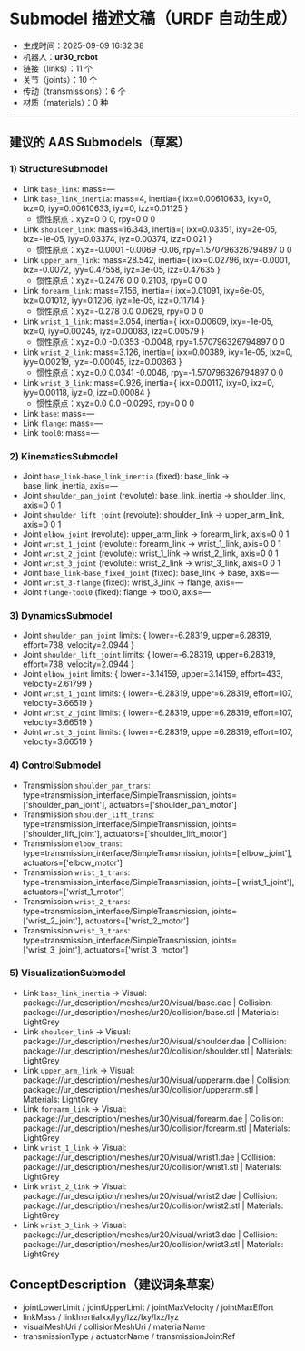 # Submodel 描述文稿（URDF 自动生成）

- 生成时间：2025-09-09 16:32:38
- 机器人：**ur30_robot**
- 链接（links）：11 个
- 关节（joints）：10 个
- 传动（transmissions）：6 个
- 材质（materials）：0 种

---

## 建议的 AAS Submodels（草案）

### 1) StructureSubmodel
- Link `base_link`: mass=—
- Link `base_link_inertia`: mass=4, inertia={ ixx=0.00610633, ixy=0, ixz=0, iyy=0.00610633, iyz=0, izz=0.01125 }
  - 惯性原点：xyz=0 0 0, rpy=0 0 0
- Link `shoulder_link`: mass=16.343, inertia={ ixx=0.03351, ixy=2e-05, ixz=-1e-05, iyy=0.03374, iyz=0.00374, izz=0.021 }
  - 惯性原点：xyz=-0.0001 -0.0069 -0.06, rpy=1.570796326794897 0 0
- Link `upper_arm_link`: mass=28.542, inertia={ ixx=0.02796, ixy=-0.0001, ixz=-0.0072, iyy=0.47558, iyz=3e-05, izz=0.47635 }
  - 惯性原点：xyz=-0.2476 0.0 0.2103, rpy=0 0 0
- Link `forearm_link`: mass=7.156, inertia={ ixx=0.01091, ixy=6e-05, ixz=0.01012, iyy=0.1206, iyz=1e-05, izz=0.11714 }
  - 惯性原点：xyz=-0.278 0.0 0.0629, rpy=0 0 0
- Link `wrist_1_link`: mass=3.054, inertia={ ixx=0.00609, ixy=-1e-05, ixz=0, iyy=0.00245, iyz=0.00083, izz=0.00579 }
  - 惯性原点：xyz=0.0 -0.0353 -0.0048, rpy=1.570796326794897 0 0
- Link `wrist_2_link`: mass=3.126, inertia={ ixx=0.00389, ixy=1e-05, ixz=0, iyy=0.00219, iyz=-0.00045, izz=0.00363 }
  - 惯性原点：xyz=0.0 0.0341 -0.0046, rpy=-1.570796326794897 0 0
- Link `wrist_3_link`: mass=0.926, inertia={ ixx=0.00117, ixy=0, ixz=0, iyy=0.00118, iyz=0, izz=0.00084 }
  - 惯性原点：xyz=0.0 0.0 -0.0293, rpy=0 0 0
- Link `base`: mass=—
- Link `flange`: mass=—
- Link `tool0`: mass=—

### 2) KinematicsSubmodel
- Joint `base_link-base_link_inertia` (fixed): base_link → base_link_inertia, axis=—
- Joint `shoulder_pan_joint` (revolute): base_link_inertia → shoulder_link, axis=0 0 1
- Joint `shoulder_lift_joint` (revolute): shoulder_link → upper_arm_link, axis=0 0 1
- Joint `elbow_joint` (revolute): upper_arm_link → forearm_link, axis=0 0 1
- Joint `wrist_1_joint` (revolute): forearm_link → wrist_1_link, axis=0 0 1
- Joint `wrist_2_joint` (revolute): wrist_1_link → wrist_2_link, axis=0 0 1
- Joint `wrist_3_joint` (revolute): wrist_2_link → wrist_3_link, axis=0 0 1
- Joint `base_link-base_fixed_joint` (fixed): base_link → base, axis=—
- Joint `wrist_3-flange` (fixed): wrist_3_link → flange, axis=—
- Joint `flange-tool0` (fixed): flange → tool0, axis=—

### 3) DynamicsSubmodel
- Joint `shoulder_pan_joint` limits: { lower=-6.28319, upper=6.28319, effort=738, velocity=2.0944 }
- Joint `shoulder_lift_joint` limits: { lower=-6.28319, upper=6.28319, effort=738, velocity=2.0944 }
- Joint `elbow_joint` limits: { lower=-3.14159, upper=3.14159, effort=433, velocity=2.61799 }
- Joint `wrist_1_joint` limits: { lower=-6.28319, upper=6.28319, effort=107, velocity=3.66519 }
- Joint `wrist_2_joint` limits: { lower=-6.28319, upper=6.28319, effort=107, velocity=3.66519 }
- Joint `wrist_3_joint` limits: { lower=-6.28319, upper=6.28319, effort=107, velocity=3.66519 }

### 4) ControlSubmodel
- Transmission `shoulder_pan_trans`: type=transmission_interface/SimpleTransmission, joints=['shoulder_pan_joint'], actuators=['shoulder_pan_motor']
- Transmission `shoulder_lift_trans`: type=transmission_interface/SimpleTransmission, joints=['shoulder_lift_joint'], actuators=['shoulder_lift_motor']
- Transmission `elbow_trans`: type=transmission_interface/SimpleTransmission, joints=['elbow_joint'], actuators=['elbow_motor']
- Transmission `wrist_1_trans`: type=transmission_interface/SimpleTransmission, joints=['wrist_1_joint'], actuators=['wrist_1_motor']
- Transmission `wrist_2_trans`: type=transmission_interface/SimpleTransmission, joints=['wrist_2_joint'], actuators=['wrist_2_motor']
- Transmission `wrist_3_trans`: type=transmission_interface/SimpleTransmission, joints=['wrist_3_joint'], actuators=['wrist_3_motor']

### 5) VisualizationSubmodel
- Link `base_link_inertia` → Visual: package://ur_description/meshes/ur20/visual/base.dae | Collision: package://ur_description/meshes/ur20/collision/base.stl | Materials: LightGrey
- Link `shoulder_link` → Visual: package://ur_description/meshes/ur20/visual/shoulder.dae | Collision: package://ur_description/meshes/ur20/collision/shoulder.stl | Materials: LightGrey
- Link `upper_arm_link` → Visual: package://ur_description/meshes/ur30/visual/upperarm.dae | Collision: package://ur_description/meshes/ur30/collision/upperarm.stl | Materials: LightGrey
- Link `forearm_link` → Visual: package://ur_description/meshes/ur30/visual/forearm.dae | Collision: package://ur_description/meshes/ur30/collision/forearm.stl | Materials: LightGrey
- Link `wrist_1_link` → Visual: package://ur_description/meshes/ur20/visual/wrist1.dae | Collision: package://ur_description/meshes/ur20/collision/wrist1.stl | Materials: LightGrey
- Link `wrist_2_link` → Visual: package://ur_description/meshes/ur20/visual/wrist2.dae | Collision: package://ur_description/meshes/ur20/collision/wrist2.stl | Materials: LightGrey
- Link `wrist_3_link` → Visual: package://ur_description/meshes/ur20/visual/wrist3.dae | Collision: package://ur_description/meshes/ur20/collision/wrist3.stl | Materials: LightGrey

## ConceptDescription（建议词条草案）
- jointLowerLimit / jointUpperLimit / jointMaxVelocity / jointMaxEffort
- linkMass / linkInertiaIxx/Iyy/Izz/Ixy/Ixz/Iyz
- visualMeshUri / collisionMeshUri / materialName
- transmissionType / actuatorName / transmissionJointRef
